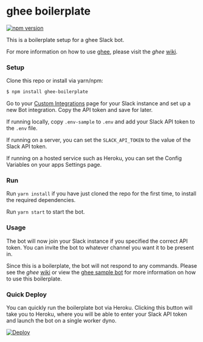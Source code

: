 # ghee boilerplate

[![npm version](https://badge.fury.io/js/ghee-boilerplate.svg)](https://badge.fury.io/js/ghee-boilerplate)

This is a boilerplate setup for a ghee Slack bot.

For more information on how to use [ghee](https://github.com/elliottcarlson/ghee),
please visit the _ghee_ [wiki](https://github.com/elliottcarlson/ghee/wiki).

### Setup

Clone this repo or install via yarn/npm:

```sh
$ npm install ghee-boilerplate
```

Go to your [Custom Integrations](https://www.slack.com/apps/manage/custom-integrations)
page for your Slack instance and set up a new Bot integration. Copy the API
token and save for later.

If running locally, copy `.env-sample` to `.env` and add your Slack API token to
the `.env` file.

If running on a server, you can set the `SLACK_API_TOKEN` to the value of the
Slack API token.

If running on a hosted service such as Heroku, you can set the Config Variables
on your apps Settings page.

### Run

Run `yarn install` if you have just cloned the repo for the first time, to
install the required dependencies.

Run `yarn start` to start the bot.

### Usage

The bot will now join your Slack instance if you specified the correct API
token. You can invite the bot to whatever channel you want it to be present in.

Since this is a boilerplate, the bot will not respond to any commands. Please
see the _ghee_ [wiki](https://github.com/elliottcarlson/ghee/wiki) or view the
[ghee sample bot](https://github.com/elliottcarlson/ghee-sample-bot) for more
information on how to use this boilerplate.

### Quick Deploy

You can quickly run the boilerplate bot via Heroku. Clicking this button will take
you to Heroku, where you will be able to enter your Slack API token and launch
the bot on a single worker dyno.

[![Deploy](https://www.herokucdn.com/deploy/button.svg)](https://heroku.com/deploy)

